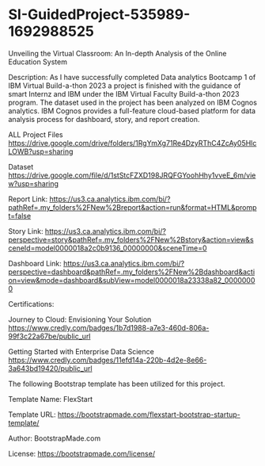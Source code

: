 # SI-GuidedProject-535989-1692988525
Unveiling the Virtual Classroom: An In-depth Analysis of the Online Education System

Description: As I have successfully completed Data analytics Bootcamp 1 of IBM Virtual Build-a-thon 2023 a project is finished with the guidance of smart Internz and IBM under the IBM Virtual Faculty Build-a-thon 2023 program. The dataset used in the project has been analyzed on IBM Cognos analytics. IBM Cognos provides a full-feature cloud-based platform for data analysis process for dashboard, story, and report creation.

ALL Project Files  https://drive.google.com/drive/folders/1RgYmXg71Re4DzyRThC4ZcAy05HlcLOWB?usp=sharing

Dataset  https://drive.google.com/file/d/1stStcFZXD198JRQFGYoohHhy1vveE_6m/view?usp=sharing

Report Link: https://us3.ca.analytics.ibm.com/bi/?pathRef=.my_folders%2FNew%2Breport&action=run&format=HTML&prompt=false

Story Link: https://us3.ca.analytics.ibm.com/bi/?perspective=story&pathRef=.my_folders%2FNew%2Bstory&action=view&sceneId=model0000018a2c0b9136_00000000&sceneTime=0

Dashboard Link: https://us3.ca.analytics.ibm.com/bi/?perspective=dashboard&pathRef=.my_folders%2FNew%2Bdashboard&action=view&mode=dashboard&subView=model0000018a23338a82_00000000

Certifications:

Journey to Cloud: Envisioning Your Solution https://www.credly.com/badges/1b7d1988-a7e3-460d-806a-99f3c22a67be/public_url

Getting Started with Enterprise Data Science  https://www.credly.com/badges/11efd14a-220b-4d2e-8e66-3a643bd19420/public_url

The following Bootstrap template has been utilized for this project.

Template Name: FlexStart

Template URL: https://bootstrapmade.com/flexstart-bootstrap-startup-template/

Author: BootstrapMade.com

License: https://bootstrapmade.com/license/
